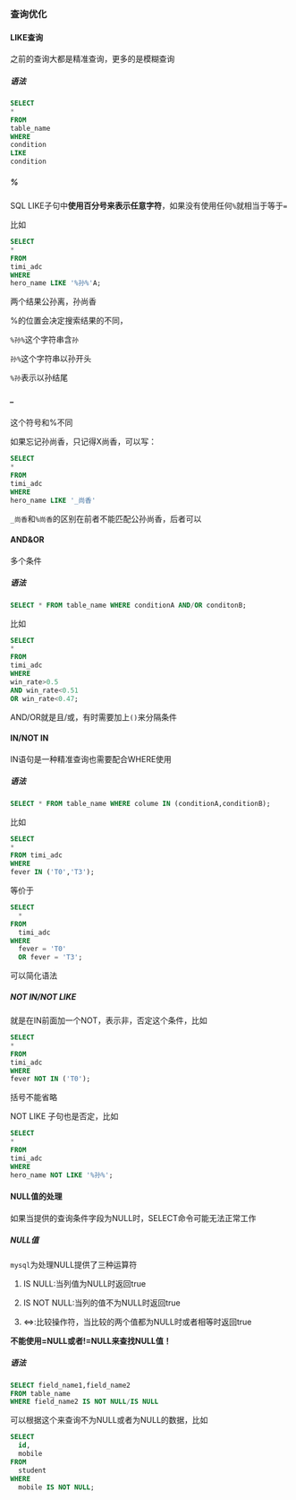 ### 查询优化

#### LIKE查询

之前的查询大都是精准查询，更多的是模糊查询

##### 语法

```sql
SELECT
*
FROM
table_name
WHERE
condition
LIKE
condition
```

##### %

SQL LIKE子句中**使用百分号来表示任意字符**，如果没有使用任何`%`就相当于等于`=`

比如

```sql
SELECT
*
FROM
timi_adc
WHERE
hero_name LIKE '%孙%'A;
```

两个结果公孙离，孙尚香

%的位置会决定搜索结果的不同，

`%孙%`这个字符串含`孙`

`孙%`这个字符串以孙开头

`%孙`表示以孙结尾

##### _

这个符号和%不同

如果忘记孙尚香，只记得X尚香，可以写：

```sql
SELECT
*
FROM
timi_adc
WHERE
hero_name LIKE '_尚香'
```

`_尚香`和`%尚香`的区别在前者不能匹配公孙尚香，后者可以

#### AND&OR

多个条件

##### 语法

```sql
SELECT * FROM table_name WHERE conditionA AND/OR conditonB;
```

比如

```sql
SELECT
*
FROM
timi_adc
WHERE
win_rate>0.5
AND win_rate<0.51
OR win_rate<0.47;
```

AND/OR就是且/或，有时需要加上`()`来分隔条件

#### IN/NOT IN

IN语句是一种精准查询也需要配合WHERE使用

##### 语法

```sql
SELECT * FROM table_name WHERE colume IN (conditionA,conditionB);
```

比如

```sql
SELECT
*
FROM timi_adc
WHERE
fever IN ('T0','T3');
```

等价于

```SQL
SELECT
  *
FROM
  timi_adc
WHERE
  fever = 'T0'
  OR fever = 'T3';
```

可以简化语法

##### NOT IN/NOT LIKE

就是在IN前面加一个NOT，表示非，否定这个条件，比如

```sql
SELECT
*
FROM
timi_adc
WHERE
fever NOT IN ('T0');
```

括号不能省略

NOT LIKE 子句也是否定，比如

```sql
SELECT
*
FROM
timi_adc
WHERE
hero_name NOT LIKE '%孙%';
```

#### NULL值的处理

如果当提供的查询条件字段为NULL时，SELECT命令可能无法正常工作

##### NULL值

`mysql`为处理NULL提供了三种运算符

1. IS NULL:当列值为NULL时返回true

2. IS NOT NULL:当列的值不为NULL时返回true

3. <=>:比较操作符，当比较的两个值都为NULL时或者相等时返回true

**不能使用=NULL或者!=NULL来查找NULL值！**

##### 语法

```sql
SELECT field_name1,field_name2
FROM table_name
WHERE field_name2 IS NOT NULL/IS NULL
```

可以根据这个来查询不为NULL或者为NULL的数据，比如

```SQL
SELECT
  id,
  mobile
FROM
  student
WHERE
  mobile IS NOT NULL;
```
